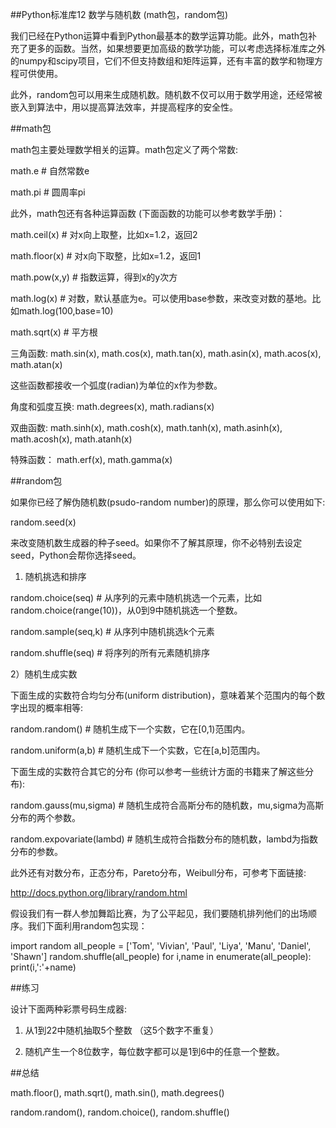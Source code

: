 ##Python标准库12 数学与随机数 (math包，random包)


 

我们已经在Python运算中看到Python最基本的数学运算功能。此外，math包补充了更多的函数。当然，如果想要更加高级的数学功能，可以考虑选择标准库之外的numpy和scipy项目，它们不但支持数组和矩阵运算，还有丰富的数学和物理方程可供使用。

此外，random包可以用来生成随机数。随机数不仅可以用于数学用途，还经常被嵌入到算法中，用以提高算法效率，并提高程序的安全性。

 

##math包

math包主要处理数学相关的运算。math包定义了两个常数:

math.e   # 自然常数e

math.pi  # 圆周率pi

 

此外，math包还有各种运算函数 (下面函数的功能可以参考数学手册)：

math.ceil(x)       # 对x向上取整，比如x=1.2，返回2

math.floor(x)      # 对x向下取整，比如x=1.2，返回1

math.pow(x,y)      # 指数运算，得到x的y次方

math.log(x)        # 对数，默认基底为e。可以使用base参数，来改变对数的基地。比如math.log(100,base=10)

math.sqrt(x)       # 平方根

 

三角函数: math.sin(x), math.cos(x), math.tan(x), math.asin(x), math.acos(x), math.atan(x)

这些函数都接收一个弧度(radian)为单位的x作为参数。

 

角度和弧度互换: math.degrees(x), math.radians(x)

 

双曲函数: math.sinh(x), math.cosh(x), math.tanh(x), math.asinh(x), math.acosh(x), math.atanh(x)

 

特殊函数： math.erf(x), math.gamma(x)

 

##random包

如果你已经了解伪随机数(psudo-random number)的原理，那么你可以使用如下:

random.seed(x)

来改变随机数生成器的种子seed。如果你不了解其原理，你不必特别去设定seed，Python会帮你选择seed。

 

1) 随机挑选和排序

random.choice(seq)   # 从序列的元素中随机挑选一个元素，比如random.choice(range(10))，从0到9中随机挑选一个整数。

random.sample(seq,k) # 从序列中随机挑选k个元素

random.shuffle(seq)  # 将序列的所有元素随机排序

 

2）随机生成实数

下面生成的实数符合均匀分布(uniform distribution)，意味着某个范围内的每个数字出现的概率相等:

random.random()          # 随机生成下一个实数，它在[0,1)范围内。

random.uniform(a,b)      # 随机生成下一个实数，它在[a,b]范围内。

 

下面生成的实数符合其它的分布 (你可以参考一些统计方面的书籍来了解这些分布):

random.gauss(mu,sigma)    # 随机生成符合高斯分布的随机数，mu,sigma为高斯分布的两个参数。 

random.expovariate(lambd) # 随机生成符合指数分布的随机数，lambd为指数分布的参数。

此外还有对数分布，正态分布，Pareto分布，Weibull分布，可参考下面链接:

http://docs.python.org/library/random.html

 

假设我们有一群人参加舞蹈比赛，为了公平起见，我们要随机排列他们的出场顺序。我们下面利用random包实现：

import random
all_people = ['Tom', 'Vivian', 'Paul', 'Liya', 'Manu', 'Daniel', 'Shawn']
random.shuffle(all_people)
for i,name in enumerate(all_people):
    print(i,':'+name)
 

##练习

设计下面两种彩票号码生成器:

1. 从1到22中随机抽取5个整数 （这5个数字不重复）

2. 随机产生一个8位数字，每位数字都可以是1到6中的任意一个整数。 

 

##总结

math.floor(), math.sqrt(), math.sin(), math.degrees()

random.random(), random.choice(), random.shuffle()
